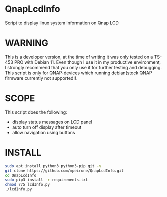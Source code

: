 # QnapLcdInfo
Script to display linux system information on Qnap LCD

WARNING
========
This is a developer version, at the time of writing it was only tested on a TS-453 PRO with Debian 11.
Even though I use it in my productive environment, I strongly recommend that you only use it for further testing and debugging.
This script is only for QNAP-devices which running debian(stock QNAP firmware currently not supported!).

SCOPE
======
This script does the following:
- display status messages on LCD panel
- auto turn off display after timeout
- allow navigation using buttons

INSTALL
=============

```bash
sudo apt install python3 python3-pip git -y
git clone https://github.com/mpeirone/QnapLcdInfo.git
cd QnapLcdInfo
sudo pip3 install -r requirements.txt
chmod 775 lcdInfo.py
./lcdInfo.py
```
